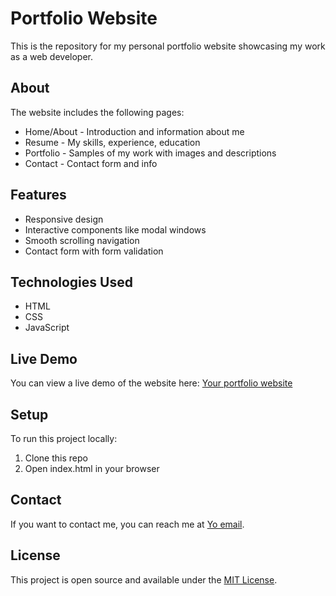 # Portfolio Website

This is the repository for my personal portfolio website showcasing my work as a web developer. 

## About

The website includes the following pages:

- Home/About - Introduction and information about me
- Resume - My skills, experience, education 
- Portfolio - Samples of my work with images and descriptions 
- Contact - Contact form and info

## Features

- Responsive design
- Interactive components like modal windows 
- Smooth scrolling navigation 
- Contact form with form validation

## Technologies Used

- HTML
- CSS
- JavaScript

## Live Demo

You can view a live demo of the website here: [Your portfolio website](https://dxfuryman.github.io/new-portfolio2/)

## Setup

To run this project locally:

1. Clone this repo
2. Open index.html in your browser

## Contact

If you want to contact me, you can reach me at [Yo email](vineetsomani11@gmail.com).

## License

This project is open source and available under the [MIT License](LICENSE).